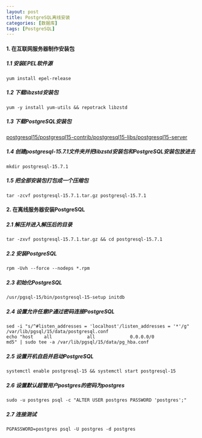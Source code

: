 ```yaml
---
layout: post
title: PostgreSQL离线安装
categories: [数据库]
tags: [PostgreSQL]
---
```

#### 1. 在互联网服务器制作安装包
##### 1.1 安装EPEL软件源
`yum install epel-release`  
##### 1.2 下载libzstd安装包
`yum -y install yum-utils && repotrack libzstd`  
##### 1.3 下载PostgreSQL安装包
[postgresql15/postgresql15-contrib/postgresql15-libs/postgresql15-server](https://yum.postgresql.org/15/redhat/rhel-7-x86_64/repoview/postgresqldbserver15.group.html)  
<!-- more -->
##### 1.4 创建postgresql-15.7.1文件夹并把libzstd安装包和PostgreSQL安装包放进去
`mkdir postgresql-15.7.1`  
##### 1.5 把全部安装包打包成一个压缩包
`tar -zcvf postgresql-15.7.1.tar.gz postgresql-15.7.1`  
#### 2. 在离线服务器安装PostgreSQL
##### 2.1 解压并进入解压后的目录
`tar -zxvf postgresql-15.7.1.tar.gz && cd postgresql-15.7.1`  
##### 2.2 安装PostgreSQL
`rpm -Uvh --force --nodeps *.rpm`  
##### 2.3 初始化PostgreSQL
`/usr/pgsql-15/bin/postgresql-15-setup initdb`  
##### 2.4 设置允许任意IP通过密码连接PostgreSQL
`sed -i "s/^#listen_addresses = 'localhost'/listen_addresses = '*'/g" /var/lib/pgsql/15/data/postgresql.conf`  
`echo "host    all             all             0.0.0.0/0               md5" | sudo tee -a /var/lib/pgsql/15/data/pg_hba.conf`  
##### 2.5 设置开机自启并启动PostgreSQL
`systemctl enable postgresql-15 && systemctl start postgresql-15`  
##### 2.6 设置默认超管用户postgres的密码为postgres
`sudo -u postgres psql -c "ALTER USER postgres PASSWORD 'postgres';"`  
##### 2.7 连接测试
`PGPASSWORD=postgres psql -U postgres -d postgres`  

